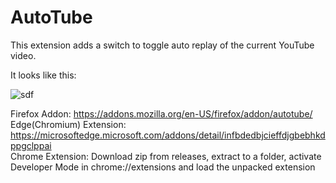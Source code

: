 # AutoTube

This extension adds a switch to toggle auto replay of the current YouTube video.

It looks like this: 

![sdf](http://i.imgur.com/L114mBe.png "It looks like this")


Firefox Addon: https://addons.mozilla.org/en-US/firefox/addon/autotube/  
Edge(Chromium) Extension: https://microsoftedge.microsoft.com/addons/detail/infbdedbjcieffdjgbebhkdppgclppai  
Chrome Extension: Download zip from releases, extract to a folder, activate Developer Mode in chrome://extensions and load the unpacked extension
